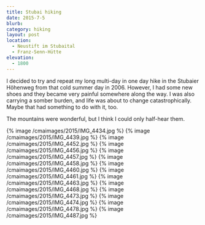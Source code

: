 ```yaml
---
title: Stubai hiking
date: 2015-7-5
blurb:
category: hiking
layout: post
location: 
  - Neustift im Stubaital
  - Franz-Senn-Hütte
elevation:
  - 1800
---
```


I decided to try and repeat my long multi-day in one day hike in
the Stubaier Höhenweg from that cold summer day in 2006.
However, I had some new shoes and they became very painful somewhere
along the way. I was also carrying a somber burden, and life
was about to change catastrophically. Maybe that had something to
do with it, too.

The mountains were wonderful, but I think I could only half-hear them.

{% image /cmaimages/2015/IMG_4434.jpg %}
{% image /cmaimages/2015/IMG_4439.jpg %}
{% image /cmaimages/2015/IMG_4452.jpg %}
{% image /cmaimages/2015/IMG_4456.jpg %}
{% image /cmaimages/2015/IMG_4457.jpg %}
{% image /cmaimages/2015/IMG_4458.jpg %}
{% image /cmaimages/2015/IMG_4460.jpg %}
{% image /cmaimages/2015/IMG_4461.jpg %}
{% image /cmaimages/2015/IMG_4463.jpg %}
{% image /cmaimages/2015/IMG_4468.jpg %}
{% image /cmaimages/2015/IMG_4473.jpg %}
{% image /cmaimages/2015/IMG_4474.jpg %}
{% image /cmaimages/2015/IMG_4478.jpg %}
{% image /cmaimages/2015/IMG_4487.jpg %}
